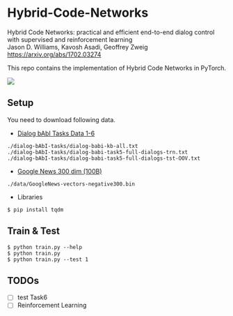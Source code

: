 # Hybrid-Code-Networks

Hybrid Code Networks: practical and efficient end-to-end dialog control with supervised and reinforcement learning  
Jason D. Williams, Kavosh Asadi, Geoffrey Zweig  
https://arxiv.org/abs/1702.03274


This repo contains the implementation of Hybrid Code Networks in PyTorch.

<img src="https://user-images.githubusercontent.com/166852/33999718-389cdb26-e0b9-11e7-8708-140da0803a5b.png" >

## Setup

You need to download following data.

- [Dialog bAbI Tasks Data 1-6](https://fb-public.box.com/s/chnq60iivzv5uckpvj2n2vijlyepze6w)
```
./dialog-bAbI-tasks/dialog-babi-kb-all.txt
./dialog-bAbI-tasks/dialog-babi-task5-full-dialogs-trn.txt
./dialog-bAbI-tasks/dialog-babi-task5-full-dialogs-tst-OOV.txt
```
- [Google News 300 dim (100B)](https://github.com/3Top/word2vec-api) 
```
./data/GoogleNews-vectors-negative300.bin
```

- Libraries
```
$ pip install tqdm
```

## Train & Test
```
$ python train.py --help
$ python train.py
$ python train.py --test 1
```

## TODOs
- [ ] test Task6
- [ ] Reinforcement Learning
